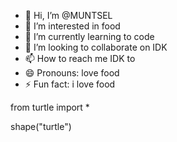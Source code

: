 - 👋 Hi, I’m @MUNTSEL
- 👀 I’m interested in food  
- 🌱 I’m currently learning to code
- 💞️ I’m looking to collaborate on IDK
- 📫 How to reach me IDK to
- 😄 Pronouns: love food
- ⚡ Fun fact: i love food

<!---
MUNTSEL/MUNTSEL is a ✨ special ✨ repository because its `README.md` (this file) appears on your GitHub profile.
You can click the Preview link to take a look at your changes.
---> from turtle import *
shape("turtle") 
